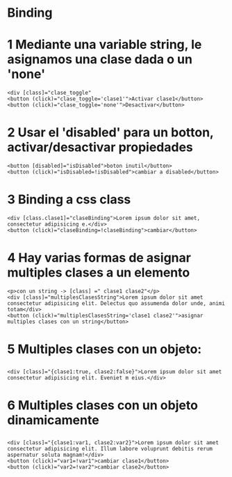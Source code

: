 # Binding

# 1 Mediante una variable string, le asignamos una clase dada o un 'none' 
    <div [class]="clase_toggle"
    <button (click)="clase_toggle='clase1'">Activar clase1</button>
    <button (click)="clase_toggle='none'">Desactivar</button>

# 2   Usar el 'disabled' para un botton, activar/desactivar propiedades
    <button [disabled]="isDisabled">boton inutil</button>
    <button (click)="isDisabled=!isDisabled">cambiar a disabled</button>

# 3  Binding a css class
    <div [class.clase1]="claseBinding">Lorem ipsum dolor sit amet, consectetur adipisicing e.</div>
    <button (click)="claseBinding=!claseBinding">cambiar</button>

# 4 Hay varias formas de asignar multiples clases a un elemento

    <p>con un string -> [class] =" clase1 clase2"</p>
    <div [class]="multiplesClasesString">Lorem ipsum dolor sit amet consectetur adipisicing elit. Delectus quo assumenda dolor unde, animi totam</div>
    <button (click)="multiplesClasesString='clase1 clase2'">asignar multiples clases con un string</button>

# 5  Multiples clases con un objeto:</p>
    <div [class]="{clase1:true, clase2:false}">Lorem ipsum dolor sit amet consectetur adipisicing elit. Eveniet m eius.</div>

# 6 Multiples clases con un objeto dinamicamente</p>
    <div [class]="{clase1:var1, clase2:var2}">Lorem ipsum dolor sit amet consectetur adipisicing elit. Illum labore voluprunt debitis rerum aspernatur soluta magnam!</div>
    <button (click)="var1=!var1">cambiar clase1</button>
    <button (click)="var2=!var2">cambiar clase2</button>